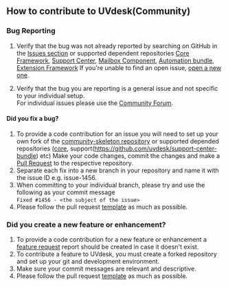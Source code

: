 ## How to contribute to UVdesk(Community)


### **Bug Reporting**

1. Verify that the bug was not already reported by searching on GitHub in the [Issues section](https://github.com/uvdesk/community-skeleton/issues) or supported dependent repositories [Core Framework](https://github.com/uvdesk/core-framework/issues), [Support Center](https://github.com/uvdesk/support-center-bundle), [Mailbox Component](https://github.com/uvdesk/mailbox-component/issues), [Automation bundle](https://github.com/uvdesk/automation-bundle/issues), [Extension Framework](https://github.com/uvdesk/extension-framework)
If you're unable to find an open issue, [open a new one](https://github.com/uvdesk/community-skeleton/issues/new?assignees=&labels=&template=Bug_report.md).

2. Verify that the bug you are reporting is a general issue and not specific to your individual setup.  
For individual issues please use the [Community Forum](https://forums.mushiny.com/).

#### **Did you fix a bug?**

1. To provide a code contribution for an issue you will need to set up your own fork of the [community-skeleton repository](https://github.com/uvdesk/community-skeleton) or supported depended repositories ([core](https://github.com/uvdesk/core-framework), support(https://github.com/uvdesk/support-center-bundle) etc)
Make your code changes, commit the changes and make a [Pull Request](https://help.github.com/articles/about-pull-requests/) to the respective repository.
2. Separate each fix into a new branch in your repository and name it with the issue ID e.g. issue-1456.
3. When committing to your individual branch, please try and use the following as your commit message  
```Fixed #1456 - <the subject of the issue>```  
4. Please follow the pull request [template](https://github.com/uvdesk/community-skeleton/blob/master/.github/PULL_REQUEST_TEMPLATE.md) as much as possible.

### **Did you create a new feature or enhancement?**
1. To provide a code contribution for a new feature or enhancement a [feature request](https://github.com/uvdesk/community-skeleton/issues/new?assignees=&labels=&template=2_Feature_request.md) report should be created in case it doesn't exist.
2. To contribute a feature to UVdesk, you must create a forked repository and set up your git and development environment.
3. Make sure your commit messages are relevant and descriptive.
4. Please follow the pull request [template](https://github.com/uvdesk/community-skeleton/blob/master/.github/PULL_REQUEST_TEMPLATE.md) as much as possible.